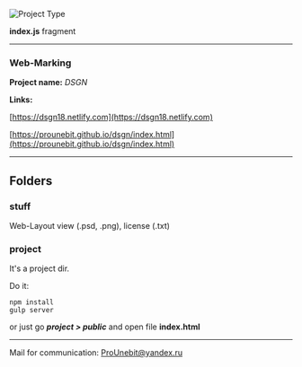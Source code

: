![Project Type](https://preview.ibb.co/eaJ4On/index_js_fragment.png)

**index.js** fragment
- - -
### Web-Marking
**Project name:** *DSGN*

**Links:** 

[https://dsgn18.netlify.com](https://dsgn18.netlify.com)

[https://prounebit.github.io/dsgn/index.html](https://prounebit.github.io/dsgn/index.html)
- - -
## Folders
### stuff
Web-Layout view (.psd, .png), license (.txt)
### project
It's a project dir.

Do it:
```
npm install
gulp server
```
or just go _**project > public**_ and open file **index.html**
- - -
Mail for communication: <ProUnebit@yandex.ru>
